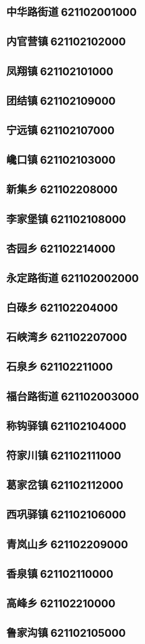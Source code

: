 # 中华路街道 621102001000
# 内官营镇 621102102000
# 凤翔镇 621102101000
# 团结镇 621102109000
# 宁远镇 621102107000
# 巉口镇 621102103000
# 新集乡 621102208000
# 李家堡镇 621102108000
# 杏园乡 621102214000
# 永定路街道 621102002000
# 白碌乡 621102204000
# 石峡湾乡 621102207000
# 石泉乡 621102211000
# 福台路街道 621102003000
# 称钩驿镇 621102104000
# 符家川镇 621102111000
# 葛家岔镇 621102112000
# 西巩驿镇 621102106000
# 青岚山乡 621102209000
# 香泉镇 621102110000
# 高峰乡 621102210000
# 鲁家沟镇 621102105000
